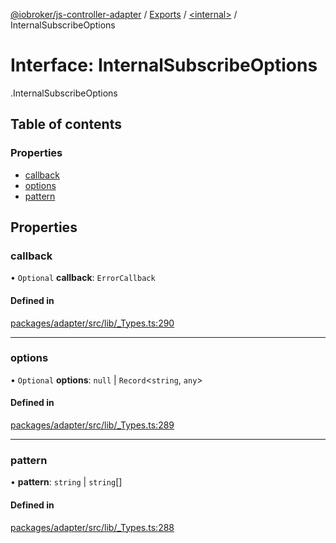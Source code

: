 [@iobroker/js-controller-adapter](../README.md) / [Exports](../modules.md) / [<internal\>](../modules/internal_.md) / InternalSubscribeOptions

# Interface: InternalSubscribeOptions

[<internal>](../modules/internal_.md).InternalSubscribeOptions

## Table of contents

### Properties

- [callback](internal_.InternalSubscribeOptions.md#callback)
- [options](internal_.InternalSubscribeOptions.md#options)
- [pattern](internal_.InternalSubscribeOptions.md#pattern)

## Properties

### callback

• `Optional` **callback**: `ErrorCallback`

#### Defined in

[packages/adapter/src/lib/_Types.ts:290](https://github.com/ioBroker/ioBroker.js-controller/blob/74ea8583/packages/adapter/src/lib/_Types.ts#L290)

___

### options

• `Optional` **options**: ``null`` \| `Record`<`string`, `any`\>

#### Defined in

[packages/adapter/src/lib/_Types.ts:289](https://github.com/ioBroker/ioBroker.js-controller/blob/74ea8583/packages/adapter/src/lib/_Types.ts#L289)

___

### pattern

• **pattern**: `string` \| `string`[]

#### Defined in

[packages/adapter/src/lib/_Types.ts:288](https://github.com/ioBroker/ioBroker.js-controller/blob/74ea8583/packages/adapter/src/lib/_Types.ts#L288)
